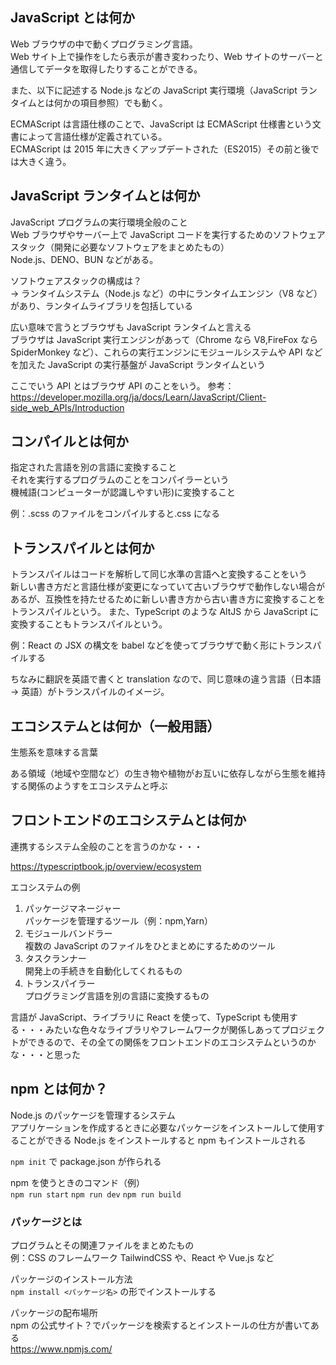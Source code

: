 ## JavaScript とは何か

Web ブラウザの中で動くプログラミング言語。  
Web サイト上で操作をしたら表示が書き変わったり、Web サイトのサーバーと通信してデータを取得したりすることができる。

また、以下に記述する Node.js などの JavaScript 実行環境（JavaScript ランタイムとは何かの項目参照）でも動く。

ECMAScript は言語仕様のことで、JavaScript は ECMAScript 仕様書という文書によって言語仕様が定義されている。  
ECMAScript は 2015 年に大きくアップデートされた（ES2015）その前と後では大きく違う。

## JavaScript ランタイムとは何か

JavaScript プログラムの実行環境全般のこと  
Web ブラウザやサーバー上で JavaScript コードを実行するためのソフトウェアスタック（開発に必要なソフトウェアをまとめたもの）  
Node.js、DENO、BUN などがある。

ソフトウェアスタックの構成は？  
→ ランタイムシステム（Node.js など）の中にランタイムエンジン（V8 など）があり、ランタイムライブラリを包括している

広い意味で言うとブラウザも JavaScript ランタイムと言える  
ブラウザは JavaScript 実行エンジンがあって（Chrome なら V8,FireFox なら SpiderMonkey など）、これらの実行エンジンにモジュールシステムや API などを加えた JavaScript の実行基盤が JavaScript ランタイムという

ここでいう API とはブラウザ API のことをいう。
参考：https://developer.mozilla.org/ja/docs/Learn/JavaScript/Client-side_web_APIs/Introduction

## コンパイルとは何か

指定された言語を別の言語に変換すること  
それを実行するプログラムのことをコンパイラーという  
機械語(コンピューターが認識しやすい形)に変換すること

例：.scss のファイルをコンパイルすると.css になる

## トランスパイルとは何か

トランスパイルはコードを解析して同じ水準の言語へと変換することをいう  
新しい書き方だと言語仕様が変更になっていて古いブラウザで動作しない場合があるが、互換性を持たせるために新しい書き方から古い書き方に変換することをトランスパイルという。
また、TypeScript のような AltJS から JavaScript に変換することもトランスパイルという。

例：React の JSX の構文を babel などを使ってブラウザで動く形にトランスパイルする

ちなみに翻訳を英語で書くと translation なので、同じ意味の違う言語（日本語 → 英語）がトランスパイルのイメージ。

## エコシステムとは何か（一般用語）

生態系を意味する言葉

ある領域（地域や空間など）の生き物や植物がお互いに依存しながら生態を維持する関係のようすをエコシステムと呼ぶ

## フロントエンドのエコシステムとは何か

連携するシステム全般のことを言うのかな・・・

https://typescriptbook.jp/overview/ecosystem

エコシステムの例

1. パッケージマネージャー  
   パッケージを管理するツール（例：npm,Yarn）
2. モジュールバンドラー  
   複数の JavaScript のファイルをひとまとめにするためのツール
3. タスクランナー  
   開発上の手続きを自動化してくれるもの
4. トランスパイラー  
   プログラミング言語を別の言語に変換するもの

言語が JavaScript、ライブラリに React を使って、TypeScript も使用する・・・みたいな色々なライブラリやフレームワークが関係しあってプロジェクトができるので、その全ての関係をフロントエンドのエコシステムというのかな・・・と思った

## npm とは何か？

Node.js のパッケージを管理するシステム  
アプリケーションを作成するときに必要なパッケージをインストールして使用することができる
Node.js をインストールすると npm もインストールされる

`npm init` で package.json が作られる

npm を使うときのコマンド（例）  
`npm run start` `npm run dev` `npm run build`

### パッケージとは

プログラムとその関連ファイルをまとめたもの  
例：CSS のフレームワーク TailwindCSS や、React や Vue.js など

パッケージのインストール方法  
`npm install <パッケージ名>` の形でインストールする

パッケージの配布場所  
npm の公式サイト？でパッケージを検索するとインストールの仕方が書いてある  
https://www.npmjs.com/
